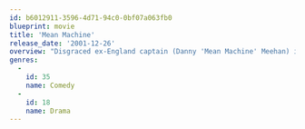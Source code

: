 ```yaml
---
id: b6012911-3596-4d71-94c0-0bf07a063fb0
blueprint: movie
title: 'Mean Machine'
release_date: '2001-12-26'
overview: "Disgraced ex-England captain (Danny 'Mean Machine' Meehan) is thrown in jail for assaulting two police officers. He keeps his head down and has the opportunity to forget everything and change the lives of the prisoners. These prisoners have the chance to put one over the evil guards. The prisoners are lead by Danny and the whole of the prison, guards aside, are behind them."
genres:
  -
    id: 35
    name: Comedy
  -
    id: 18
    name: Drama
---
```

